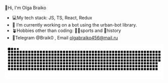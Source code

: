  👋Hi, I'm Olga Braiko
 
- 💻My tech stack: JS, TS, React, Redux
- 🤖 I’m currently working on a bot using the urban-bot library.
- 🪴Hobbies other than coding: 🏋‍♂sports and 🐚history 
- 📩Telegram @Braik0 , Email  olgabraiko456@mail.ru


<picture>
  <source media="(prefers-color-scheme: dark)" srcset="https://raw.githubusercontent.com/andrey-kudinov/andrey-kudinov/output/github-contribution-grid-snake-dark.svg">
  <source media="(prefers-color-scheme: light)" srcset="https://raw.githubusercontent.com/andrey-kudinov/andrey-kudinov/output/github-contribution-grid-snake.svg">
  <img alt="github contribution grid snake animation" src="https://raw.githubusercontent.com/andrey-kudinov/andrey-kudinov/output/github-contribution-grid-snake.svg">
</picture>
 

  

 
  
